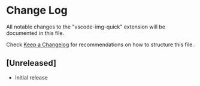 # Change Log

All notable changes to the "vscode-img-quick" extension will be documented in this file.

Check [Keep a Changelog](http://keepachangelog.com/) for recommendations on how to structure this file.

## [Unreleased]

- Initial release